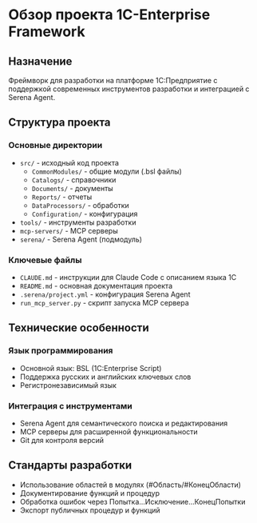 # Обзор проекта 1C-Enterprise Framework

## Назначение
Фреймворк для разработки на платформе 1С:Предприятие с поддержкой современных инструментов разработки и интеграцией с Serena Agent.

## Структура проекта

### Основные директории
- `src/` - исходный код проекта
  - `CommonModules/` - общие модули (.bsl файлы)
  - `Catalogs/` - справочники
  - `Documents/` - документы
  - `Reports/` - отчеты
  - `DataProcessors/` - обработки
  - `Configuration/` - конфигурация
- `tools/` - инструменты разработки
- `mcp-servers/` - MCP серверы
- `serena/` - Serena Agent (подмодуль)

### Ключевые файлы
- `CLAUDE.md` - инструкции для Claude Code с описанием языка 1С
- `README.md` - основная документация проекта
- `.serena/project.yml` - конфигурация Serena Agent
- `run_mcp_server.py` - скрипт запуска MCP сервера

## Технические особенности

### Язык программирования
- Основной язык: BSL (1C:Enterprise Script)
- Поддержка русских и английских ключевых слов
- Регистронезависимый язык

### Интеграция с инструментами
- Serena Agent для семантического поиска и редактирования
- MCP серверы для расширенной функциональности
- Git для контроля версий

## Стандарты разработки
- Использование областей в модулях (#Область/#КонецОбласти)
- Документирование функций и процедур
- Обработка ошибок через Попытка...Исключение...КонецПопытки
- Экспорт публичных процедур и функций